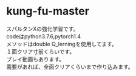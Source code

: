 # kung-fu-master
スパルタンXの強化学習です。  
codeはpython3.7.6,pytorch1.4  
メソッドはdouble Q_lerningを使用してます。  
１面クリア寸前くらいです。  
プレイ動画もあります。  
需要があれば、全面クリアくらいまで作り込みます。  

